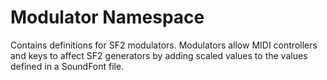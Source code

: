 #  Modulator Namespace

Contains definitions for SF2 modulators. Modulators allow MIDI controllers and keys to affect SF2 generators by adding
scaled values to the values defined in a SoundFont file.
